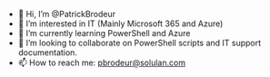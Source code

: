 - 👋 Hi, I’m @PatrickBrodeur
- 👀 I’m interested in IT (Mainly Microsoft 365 and Azure)
- 🌱 I’m currently learning PowerShell and Azure
- 💞️ I’m looking to collaborate on PowerShell scripts and IT support documentation.
- 📫 How to reach me: pbrodeur@solulan.com

<!---
PatrickBrodeur/PatrickBrodeur is a ✨ special ✨ repository because its `README.md` (this file) appears on your GitHub profile.
You can click the Preview link to take a look at your changes.
--->
